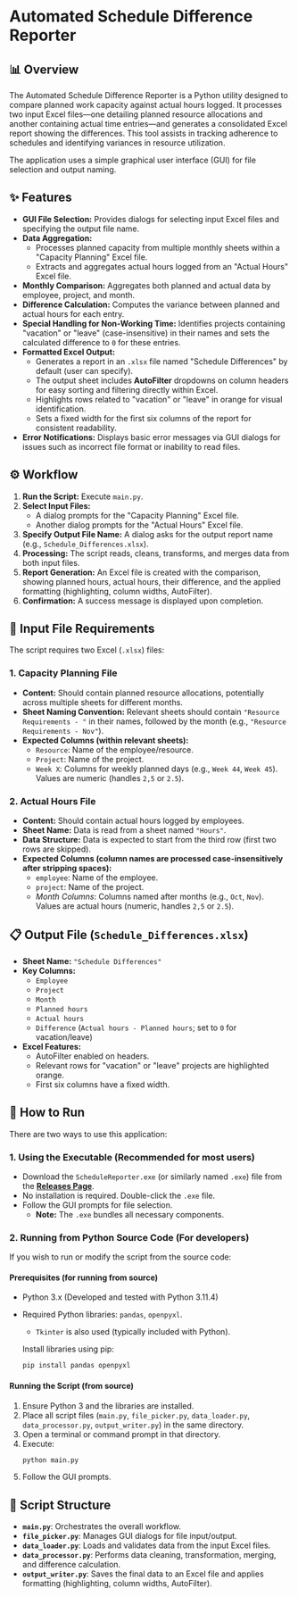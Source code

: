 # Automated Schedule Difference Reporter

## 📊 Overview

The Automated Schedule Difference Reporter is a Python utility designed to compare planned work capacity against actual hours logged. It processes two input Excel files—one detailing planned resource allocations and another containing actual time entries—and generates a consolidated Excel report showing the differences. This tool assists in tracking adherence to schedules and identifying variances in resource utilization.

The application uses a simple graphical user interface (GUI) for file selection and output naming.

## ✨ Features

* **GUI File Selection:** Provides dialogs for selecting input Excel files and specifying the output file name.
* **Data Aggregation:**
    * Processes planned capacity from multiple monthly sheets within a "Capacity Planning" Excel file.
    * Extracts and aggregates actual hours logged from an "Actual Hours" Excel file.
* **Monthly Comparison:** Aggregates both planned and actual data by employee, project, and month.
* **Difference Calculation:** Computes the variance between planned and actual hours for each entry.
* **Special Handling for Non-Working Time:** Identifies projects containing "vacation" or "leave" (case-insensitive) in their names and sets the calculated difference to `0` for these entries.
* **Formatted Excel Output:**
    * Generates a report in an `.xlsx` file named "Schedule Differences" by default (user can specify).
    * The output sheet includes **AutoFilter** dropdowns on column headers for easy sorting and filtering directly within Excel.
    * Highlights rows related to "vacation" or "leave" in orange for visual identification.
    * Sets a fixed width for the first six columns of the report for consistent readability.
* **Error Notifications:** Displays basic error messages via GUI dialogs for issues such as incorrect file format or inability to read files.

## ⚙️ Workflow

1.  **Run the Script:** Execute `main.py`.
2.  **Select Input Files:**
    * A dialog prompts for the "Capacity Planning" Excel file.
    * Another dialog prompts for the "Actual Hours" Excel file.
3.  **Specify Output File Name:** A dialog asks for the output report name (e.g., `Schedule_Differences.xlsx`).
4.  **Processing:** The script reads, cleans, transforms, and merges data from both input files.
5.  **Report Generation:** An Excel file is created with the comparison, showing planned hours, actual hours, their difference, and the applied formatting (highlighting, column widths, AutoFilter).
6.  **Confirmation:** A success message is displayed upon completion.

## 📁 Input File Requirements

The script requires two Excel (`.xlsx`) files:

### 1. Capacity Planning File

* **Content:** Should contain planned resource allocations, potentially across multiple sheets for different months.
* **Sheet Naming Convention:** Relevant sheets should contain `"Resource Requirements - "` in their names, followed by the month (e.g., `"Resource Requirements - Nov"`).
* **Expected Columns (within relevant sheets):**
    * `Resource`: Name of the employee/resource.
    * `Project`: Name of the project.
    * `Week X`: Columns for weekly planned days (e.g., `Week 44`, `Week 45`). Values are numeric (handles `2,5` or `2.5`).

### 2. Actual Hours File

* **Content:** Should contain actual hours logged by employees.
* **Sheet Name:** Data is read from a sheet named `"Hours"`.
* **Data Structure:** Data is expected to start from the third row (first two rows are skipped).
* **Expected Columns (column names are processed case-insensitively after stripping spaces):**
    * `employee`: Name of the employee.
    * `project`: Name of the project.
    * *Month Columns*: Columns named after months (e.g., `Oct`, `Nov`). Values are actual hours (numeric, handles `2,5` or `2.5`).

## 📋 Output File (`Schedule_Differences.xlsx`)

* **Sheet Name:** `"Schedule Differences"`
* **Key Columns:**
    * `Employee`
    * `Project`
    * `Month`
    * `Planned hours`
    * `Actual hours`
    * `Difference` (`Actual hours - Planned hours`; set to `0` for vacation/leave)
* **Excel Features:**
    * AutoFilter enabled on headers.
    * Relevant rows for "vacation" or "leave" projects are highlighted orange.
    * First six columns have a fixed width.

## 🚀 How to Run

There are two ways to use this application:

### 1. Using the Executable (Recommended for most users)

* Download the `ScheduleReporter.exe` (or similarly named `.exe`) file from the **[Releases Page](https://github.com/a1qx5/Ortec-Excel-Processing/releases)**.
* No installation is required. Double-click the `.exe` file.
* Follow the GUI prompts for file selection.
    * **Note:** The `.exe` bundles all necessary components.

### 2. Running from Python Source Code (For developers)

If you wish to run or modify the script from the source code:

#### Prerequisites (for running from source)

* Python 3.x (Developed and tested with Python 3.11.4)
* Required Python libraries: `pandas`, `openpyxl`.
    * `Tkinter` is also used (typically included with Python).

    Install libraries using pip:
    ```bash
    pip install pandas openpyxl
    ```

#### Running the Script (from source)

1.  Ensure Python 3 and the libraries are installed.
2.  Place all script files (`main.py`, `file_picker.py`, `data_loader.py`, `data_processor.py`, `output_writer.py`) in the same directory.
3.  Open a terminal or command prompt in that directory.
4.  Execute:
    ```bash
    python main.py
    ```
5.  Follow the GUI prompts.

## 🧩 Script Structure

* **`main.py`**: Orchestrates the overall workflow.
* **`file_picker.py`**: Manages GUI dialogs for file input/output.
* **`data_loader.py`**: Loads and validates data from the input Excel files.
* **`data_processor.py`**: Performs data cleaning, transformation, merging, and difference calculation.
* **`output_writer.py`**: Saves the final data to an Excel file and applies formatting (highlighting, column widths, AutoFilter).